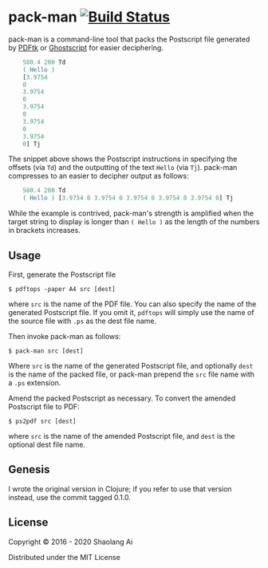 # pack-man [![Build Status](https://travis-ci.org/shaolang/pack-man.png)](https://travis-ci.org/shaolang/pack-man)

pack-man is a command-line tool that packs the Postscript file generated
by [PDFtk][pdftk] or [Ghostscript][gs] for easier deciphering.

```postscript
    580.4 200 Td
    ( Hello )
    [3.9754
    0
    3.9754
    0
    3.9754
    0
    3.9754
    0
    3.9754
    0] Tj
```

The snippet above shows the Postscript instructions in specifying the offsets
(via `Td`) and the outputting of the text ` Hello ` (via `Tj`). pack-man
compresses to an easier to decipher output as follows:

```postscript
    580.4 200 Td
    ( Hello ) [3.9754 0 3.9754 0 3.9754 0 3.9754 0 3.9754 0] Tj
```

While the example is contrived, pack-man's strength is amplified when the
target string to display is longer than `( Hello )` as the length of the
numbers in brackets increases.

## Usage

First, generate the Postscript file

    $ pdftops -paper A4 src [dest]

where `src` is the name of the PDF file. You can also specify the name of
the generated Postscript file. If you omit it, `pdftops` will simply
use the name of the source file with `.ps` as the dest file name.

Then invoke pack-man as follows:

    $ pack-man src [dest]

Where `src` is the name of the generated Postscript file, and optionally
`dest` is the name of the packed file, or pack-man prepend the `src`
file name with a `.ps` extension.

Amend the packed Postscript as necessary. To convert the amended
Postscript file to PDF:

    $ ps2pdf src [dest]

where `src` is the name of the amended Postscript file, and `dest` is the
optional dest file name.

## Genesis

I wrote the original version in Clojure; if you refer to use that version
instead, use the commit tagged 0.1.0.

## License

Copyright © 2016 - 2020 Shaolang Ai

Distributed under the MIT License

[pdftk]: https://www.pdflabs.com/tools/pdftk-the-pdf-toolkit
[gs]: http://www.ghostscript.com
